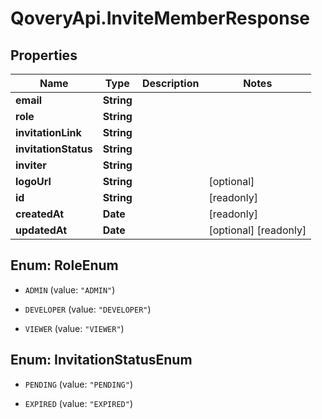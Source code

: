 # QoveryApi.InviteMemberResponse

## Properties

Name | Type | Description | Notes
------------ | ------------- | ------------- | -------------
**email** | **String** |  | 
**role** | **String** |  | 
**invitationLink** | **String** |  | 
**invitationStatus** | **String** |  | 
**inviter** | **String** |  | 
**logoUrl** | **String** |  | [optional] 
**id** | **String** |  | [readonly] 
**createdAt** | **Date** |  | [readonly] 
**updatedAt** | **Date** |  | [optional] [readonly] 



## Enum: RoleEnum


* `ADMIN` (value: `"ADMIN"`)

* `DEVELOPER` (value: `"DEVELOPER"`)

* `VIEWER` (value: `"VIEWER"`)





## Enum: InvitationStatusEnum


* `PENDING` (value: `"PENDING"`)

* `EXPIRED` (value: `"EXPIRED"`)




